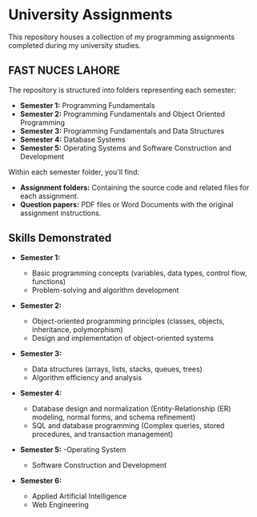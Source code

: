 # University Assignments

This repository houses a collection of my programming assignments completed during my university studies.

## FAST NUCES LAHORE

The repository is structured into folders representing each semester:

- **Semester 1:** Programming Fundamentals
- **Semester 2:** Programming Fundamentals and Object Oriented Programming
- **Semester 3:** Programming Fundamentals and Data Structures
- **Semester 4:** Database Systems
- **Semester 5:** Operating Systems and Software Construction and Development

Within each semester folder, you'll find:

- **Assignment folders:** Containing the source code and related files for each assignment.
- **Question papers:** PDF files or Word Documents with the original assignment instructions.

## Skills Demonstrated

- **Semester 1:**
    - Basic programming concepts (variables, data types, control flow, functions)
    - Problem-solving and algorithm development
- **Semester 2:**
    - Object-oriented programming principles (classes, objects, inheritance, polymorphism)
    - Design and implementation of object-oriented systems
- **Semester 3:**
    - Data structures (arrays, lists, stacks, queues, trees)
    - Algorithm efficiency and analysis
      
- **Semester 4:**
    - Database design and normalization (Entity-Relationship (ER) modeling, normal forms, and schema refinement)
    - SQL and database programming (Complex queries, stored procedures, and transaction management)

 - **Semester 5:**
    -Operating System
    - Software Construction and Development

- **Semester 6:**
    - Applied Artificial Intelligence
    - Web Engineering
